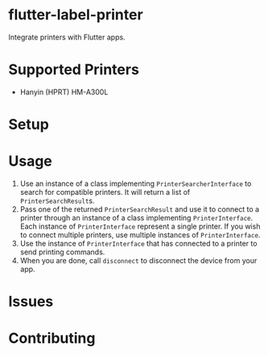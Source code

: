 # flutter-label-printer

Integrate printers with Flutter apps.

# Supported Printers

- Hanyin (HPRT) HM-A300L

# Setup

# Usage

1. Use an instance of a class implementing `PrinterSearcherInterface` to search for compatible
   printers. It will return a list of `PrinterSearchResult`s.
2. Pass one of the returned `PrinterSearchResult` and use it to connect to a printer through an
   instance of a class implementing `PrinterInterface`. Each instance of `PrinterInterface`
   represent a single printer. If you wish to connect multiple printers, use multiple instances
   of `PrinterInterface`.
3. Use the instance of `PrinterInterface` that has connected to a printer to send printing commands.
4. When you are done, call `disconnect` to disconnect the device from your app.

# Issues

# Contributing
